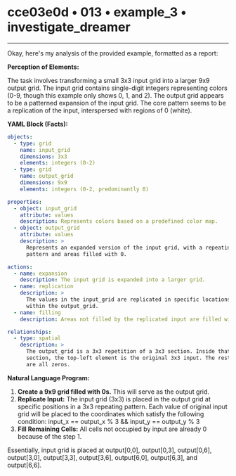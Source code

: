 # cce03e0d • 013 • example_3 • investigate_dreamer

---
Okay, here's my analysis of the provided example, formatted as a report:

**Perception of Elements:**

The task involves transforming a small 3x3 input grid into a larger 9x9 output grid. The input grid contains single-digit integers representing colors (0-9, though this example only shows 0, 1, and 2). The output grid appears to be a patterned expansion of the input grid.  The core pattern seems to be a replication of the input, interspersed with regions of 0 (white).

**YAML Block (Facts):**



```yaml
objects:
  - type: grid
    name: input_grid
    dimensions: 3x3
    elements: integers (0-2)
  - type: grid
    name: output_grid
    dimensions: 9x9
    elements: integers (0-2, predominantly 0)

properties:
  - object: input_grid
    attribute: values
    description: Represents colors based on a predefined color map.
  - object: output_grid
    attribute: values
    description: >
      Represents an expanded version of the input grid, with a repeating
      pattern and areas filled with 0.

actions:
  - name: expansion
    description: The input grid is expanded into a larger grid.
  - name: replication
    description: >
      The values in the input_grid are replicated in specific locations
      within the output_grid.
  - name: filling
    description: Areas not filled by the replicated input are filled with 0.

relationships:
  - type: spatial
    description: >
      The output_grid is a 3x3 repetition of a 3x3 section. Inside that
      section, the top-left element is the original 3x3 input. The rest
      are all zeros.
```



**Natural Language Program:**

1.  **Create a 9x9 grid filled with 0s.** This will serve as the output grid.
2.  **Replicate Input:** The input grid (3x3) is placed in the output grid at specific positions in a 3x3 repeating pattern. Each value of original input grid will be placed to the coordinates which satisfy the following condition: input\_x == output\_x % 3 && input\_y == output\_y % 3
3.  **Fill Remaining Cells:** All cells not occupied by input are already 0 because of the step 1.

Essentially, input grid is placed at output\[0,0], output\[0,3], output\[0,6], output\[3,0], output\[3,3], output\[3,6], output\[6,0], output\[6,3], and output\[6,6].

